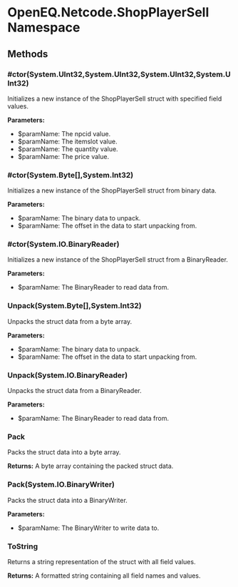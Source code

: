 ﻿# OpenEQ.Netcode.ShopPlayerSell Namespace

## Methods

### #ctor(System.UInt32,System.UInt32,System.UInt32,System.UInt32)

Initializes a new instance of the ShopPlayerSell struct with specified field values.

**Parameters:**

- $paramName: The npcid value.
- $paramName: The itemslot value.
- $paramName: The quantity value.
- $paramName: The price value.

### #ctor(System.Byte[],System.Int32)

Initializes a new instance of the ShopPlayerSell struct from binary data.

**Parameters:**

- $paramName: The binary data to unpack.
- $paramName: The offset in the data to start unpacking from.

### #ctor(System.IO.BinaryReader)

Initializes a new instance of the ShopPlayerSell struct from a BinaryReader.

**Parameters:**

- $paramName: The BinaryReader to read data from.

### Unpack(System.Byte[],System.Int32)

Unpacks the struct data from a byte array.

**Parameters:**

- $paramName: The binary data to unpack.
- $paramName: The offset in the data to start unpacking from.

### Unpack(System.IO.BinaryReader)

Unpacks the struct data from a BinaryReader.

**Parameters:**

- $paramName: The BinaryReader to read data from.

### Pack

Packs the struct data into a byte array.

**Returns:** A byte array containing the packed struct data.

### Pack(System.IO.BinaryWriter)

Packs the struct data into a BinaryWriter.

**Parameters:**

- $paramName: The BinaryWriter to write data to.

### ToString

Returns a string representation of the struct with all field values.

**Returns:** A formatted string containing all field names and values.


